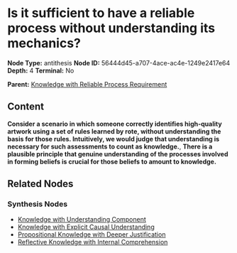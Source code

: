 # Is it sufficient to have a reliable process without understanding its mechanics?

**Node Type:** antithesis
**Node ID:** 56444d45-a707-4ace-ac4e-1249e2417e64
**Depth:** 4
**Terminal:** No

**Parent:** [Knowledge with Reliable Process Requirement](knowledge-with-reliable-process-requirement-synthesis-3dd7c08e-a740-417f-b5c1-dfb3683baa00.md)

## Content

**Consider a scenario in which someone correctly identifies high-quality artwork using a set of rules learned by rote, without understanding the basis for those rules. Intuitively, we would judge that understanding is necessary for such assessments to count as knowledge.**, **There is a plausible principle that genuine understanding of the processes involved in forming beliefs is crucial for those beliefs to amount to knowledge.**

## Related Nodes

### Synthesis Nodes

- [Knowledge with Understanding Component](knowledge-with-understanding-component-synthesis-7ade7c52-2d98-4bfd-97bc-e8d9ef261a7f.md)
- [Knowledge with Explicit Causal Understanding](knowledge-with-explicit-causal-understanding-synthesis-155aa511-f3f2-48eb-8eab-6f8282ab34c9.md)
- [Propositional Knowledge with Deeper Justification](propositional-knowledge-with-deeper-justification-synthesis-b8c35cd3-121d-486d-819d-8f449fee72b4.md)
- [Reflective Knowledge with Internal Comprehension](reflective-knowledge-with-internal-comprehension-synthesis-6d422e9f-a576-4773-a23d-dfc56a6712ef.md)
